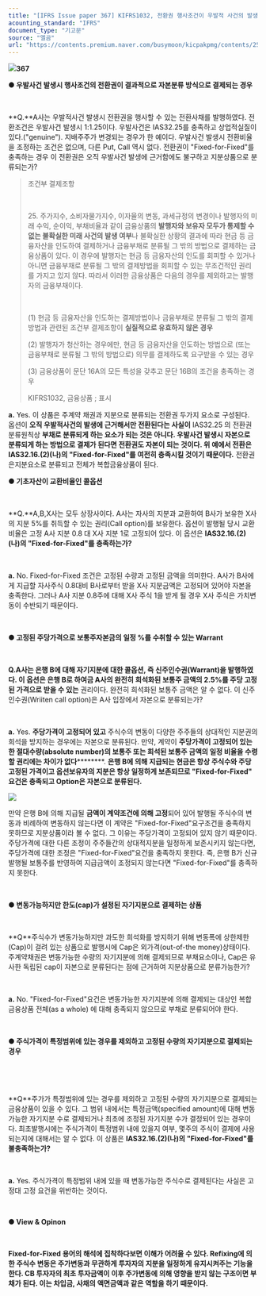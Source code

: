 ```yaml
---
title: "[IFRS Issue paper 367] KIFRS1032, 전환권 행사조건이 우발적 사건의 발생인 경우 외"
acounting_standard: "IFRS"
document_type: "기고문"
source: "엘곰"
url: "https://contents.premium.naver.com/busymoon/kicpakpmg/contents/250207152610313dg"
---
```

![](https://n2.news.naver.com/l.gif?type=content)**367**

**● 우발사건 발생시 행사조건의 전환권이 결과적으로 자본분류 방식으로 결제되는 경우**

**​**

**Q.**A사는 우발적사건 발생시 전환권을 행사할 수 있는 전환사채를 발행하였다. 전환조건은 우발사건 발생시 1:1.25이다. 우발사건은 IAS32.25를 충족하고 상업적실질이 있다.("genuine"). 지배주주가 변경되는 경우가 한 예이다. 우발사건 발생시 전환비율을 조정하는 조건은 없으며, 다른 Put, Call 역시 없다. 전환권이 "Fixed-for-Fixed"를 충족하는 경우 이 전환권은 오직 우발사건 발생에 근거함에도 불구하고 지분상품으로 분류되는가?

> 조건부 결제조항
> 
> ​
> 
> 25\. 주가지수, 소비자물가지수, 이자율의 변동, 과세규정의 변경이나 발행자의 미래 수익, 순이익, 부채비율과 같이 금융상품의 **발행자와 보유자 모두가 통제할 수 없는 불확실한 미래 사건의 발생 여부**나 불확실한 상황의 결과에 따라 현금 등 금융자산을 인도하여 결제하거나 금융부채로 분류될 그 밖의 방법으로 결제하는 금융상품이 있다. 이 경우에 발행자는 현금 등 금융자산의 인도를 회피할 수 있거나 아니면 금융부채로 분류될 그 밖의 결제방법을 회피할 수 있는 무조건적인 권리를 가지고 있지 않다. 따라서 이러한 금융상품은 다음의 경우를 제외하고는 발행자의 금융부채이다.
> 
> ​
> 
> (1) 현금 등 금융자산을 인도하는 결제방법이나 금융부채로 분류될 그 밖의 결제방법과 관련된 조건부 결제조항이 **실질적으로 유효하지 않은 경우**
> 
> (2) 발행자가 청산하는 경우에만, 현금 등 금융자산을 인도하는 방법으로 (또는 금융부채로 분류될 그 밖의 방법으로) 의무를 결제하도록 요구받을 수 있는 경우
> 
> (3) 금융상품이 문단 16A의 모든 특성을 갖추고 문단 16B의 조건을 충족하는 경우
> 
> KIFRS1032, 금융상품 ; 표시

**a.** Yes. 이 상품은 주계약 채권과 지분으로 분류되는 전환권 두가지 요소로 구성된다. 옵션이 **오직 우발적사건의 발생에 근거해서만 전환된다는 사실이** IAS32.25 의 전환권 분류원칙상 **부채로 분류되게 하는 요소가 되는 것은 아니다. 우발사건 발생시 자본으로 분류되게 하는 방법으로 결제가 된다면 전환권도 자본이 되는 것이다. 위 예에서 전환은 IAS32.16.(2)(나)의 "Fixed-for-Fixed"를 여전히 충족시킬 것이기 때문이다.** 전환권은지분요소로 분류되고 전체가 복합금융상품이 된다.

**● 기초자산이 교환비율인 콜옵션**

**​**

**Q.**A,B,X사는 모두 상장사이다. A사는 자사의 지분과 교환하여 B사가 보유한 X사의 지분 5%를 취득할 수 있는 권리(Call option)를 보유한다. 옵션이 발행될 당시 교환비율은 고정 A사 지분 0.8 대 X사 지분 1로 고정되어 있다. 이 옵션은 **IAS32.16.(2)(나)의 "Fixed-for-Fixed"를 충족하는가?**

**​**

**a.** No. Fixed-for-Fixed 조건은 고정된 수량과 고정된 금액을 의미한다. A사가 B사에게 지급할 자사주식 0.8대비 B사로부터 받을 X사 지분금액은 고정되어 있어야 자본을 충족한다. 그러나 A사 지분 0.8주에 대해 X사 주식 1을 받게 될 경우 X사 주식은 가치변동이 수반되기 때문이다.

​

**● 고정된 주당가격으로 보통주자본금의 일정 %를 수취할 수 있는 Warrant**

**​**

**Q.**A사는 은행 B에 대해 자기지분에 대한 콜옵션, 즉 신주인수권(Warrant)을 발행하였다. 이 옵션은 은행 B로 하여금 A사의 **완전히 희석화된 보통주 금액의 2.5%를 주당 고정된 가격으로 받을 수 있는****​** 권리이다. 완전히 희석화된 보통주 금액은 알 수 없다. 이 신주인수권(Wriiten call option)은 A사 입장에서 자본으로 분류되는가?

**​**

**a.** Yes. **주당가격이 고정되어 있고** 주식수의 변동이 다양한 주주들의 상대적인 지분권의 희석을 방지하는 경우에는 자본으로 분류된다. 만약, 계약이 **주당가격이 고정되어 있는 한 절대수량(absolute number)의 보통주 또는 희석된 보통주 금액의 일정 비율을 수령할 권리에는 차이가 없다****​****​**. **은행 B에 의해 지급되는 현금은 항상 주식수와 주당 고정된 가격이고 옵션보유자의 지분은 항상 일정하게 보존되므로 "Fixed-for-Fixed" 요건은 충족되고 Option은 자본으로 분류된다.**

![](https://scs-phinf.pstatic.net/MjAyNTAyMDdfMjgw/MDAxNzM4OTA0MTM2NzY0.ySwJLAD5TWMsoIFcaxvDLH3knuXvD53ycWGTwDIzovMg.K3aWn9B6mV_SctKBQ8l8JqfANArXYtTtWYM071Wo1G8g.PNG/image.png?type=w800)

만약 은행 B에 의해 지급될 **금액이 계약조건에 의해 고정**되어 있어 발행될 주식수의 변동과 비례하여 변동하지 않는다면 이 계약은 "Fixed-for-Fixed"요구조건을 충족하지 못하므로 지분상품이라 볼 수 없다. 그 이유는 주당가격이 고정되어 있지 않기 때문이다. 주당가격에 대한 다른 조정이 주주들간의 상대적지분을 일정하게 보존시키지 않는다면, 주당가격에 대한 조정은 "Fixed-for-Fixed"요건을 충족하지 못한다. 즉, 은행 B가 신규발행될 보통주를 반영하여 지급금액이 조정되지 않는다면 "Fixed-for-Fixed"를 충족하지 못한다.

​

**● 변동가능하지만 한도(cap)가 설정된 자기지분으로 결제하는 상품**

**​**

**Q​**주식수가 변동가능하지만 과도한 희석화를 방지하기 위해 변동폭에 상한제한(Cap)이 걸려 있는 상품으로 발행시에 Cap은 외가격(out-of-the money)상태이다. 주계약채권은 변동가능한 수량의 자기지분에 의해 결제되므로 부채요소이나, Cap은 유사한 독립된 cap이 자본으로 분류된다는 점에 근거하여 지분상품으로 분류가능한가?

​

**a.** No. "Fixed-for-Fixed"요건은 변동가능한 자기지분에 의해 결제되는 대상인 복합금융상품 전체(as a whole) 에 대해 충족되지 않으므로 부채로 분류되어야 한다.

​

**● 주식가격이 특정범위에 있는 경우를 제외하고 고정된 수량의 자기지분으로 결제되는 경우**

**​**

**​**

**Q​**주가가 특정범위에 있는 경우를 제외하고 고정된 수량의 자기지분으로 결제되는 금융상품이 있을 수 있다. 그 범위 내에서는 특정금액(specified amount)에 대해 변동가능한 자기지분 수로 결제되거나 최초에 조정된 자기지분 수가 결정되어 있는 경우이다. 최초발행시에는 주식가격이 특정범위 내에 있을지 여부, 몇주의 주식이 결제에 사용되는지에 대해서는 알 수 없다. 이 상품은 **IAS32.16.(2)(나)의 "Fixed-for-Fixed"를 불충족하는가?**

**​**

**a.** Yes. 주식가격이 특정범위 내에 있을 때 변동가능한 주식수로 결제된다는 사실은 고정대 고정 요건을 위반하는 것이다.

**​**

**● View & Opinon**

**​**

**Fixed-for-Fixed 용어의 해석에 집착하다보면 이해가 어려울 수 있다. Refixing에 의한 주식수 변동은 주가변동과 무관하게 투자자의 지분을 일정하게 유지시켜주는 기능을 한다. CB 투자자의 최초 투자금액이 이후 주가변동에 의해 영향을 받지 않는 구조이면 부채가 된다. 이는 차입금, 사채의 액면금액과 같은 역할을 하기 때문이다.**